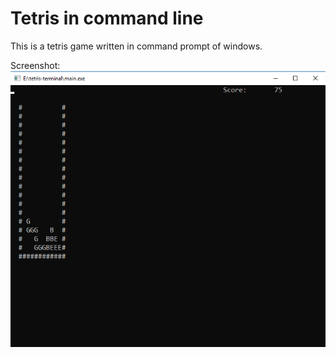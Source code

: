 # Tetris in command line
This is a tetris game written in command prompt of windows.<br>

Screenshot:
<img src="./screenshot/screen.png">